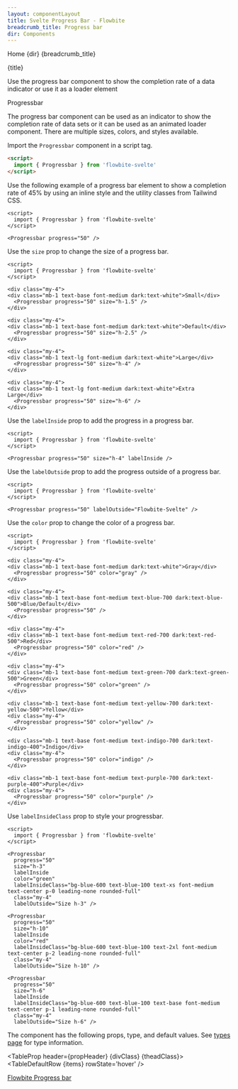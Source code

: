 ```yaml
---
layout: componentLayout
title: Svelte Progress Bar - Flowbite
breadcrumb_title: Progress bar
dir: Components
---
```


<script>
  import { Htwo, ExampleDiv, GitHubSource, CompoDescription, TableProp, TableDefaultRow} from '../utils'
  import { Breadcrumb, BreadcrumbItem, Heading, P, A } from '$lib'
  import { props as items } from '../props/Progressbar.json'
  // Props table
  let propHeader = ['Name', 'Type', 'Default']
  let divClass='w-full relative overflow-x-auto shadow-md sm:rounded-lg py-4'
  let theadClass ='text-xs text-gray-700 uppercase bg-gray-50 dark:bg-gray-700 dark:text-white'
</script>

<Breadcrumb class="pb-8">
  <BreadcrumbItem href="/" home >Home</BreadcrumbItem>
  <BreadcrumbItem>{dir}</BreadcrumbItem>
  <BreadcrumbItem>{breadcrumb_title}</BreadcrumbItem>
</Breadcrumb>

<Heading class="mb-2" tag="h1" customSize="text-3xl">{title}</Heading>

<CompoDescription>Use the progress bar component to show the completion rate of a data indicator or use it as a loader element</CompoDescription>

<ExampleDiv>
<GitHubSource href="progressbars/Progressbar.svelte">Progressbar</GitHubSource>
</ExampleDiv>

The progress bar component can be used as an indicator to show the completion rate of data sets or it can be used as an animated loader component. There are multiple sizes, colors, and styles available.

<Htwo label="Setup" />

Import the `Progressbar` component in a script tag.

```html
<script>
  import { Progressbar } from 'flowbite-svelte'
</script>
```

<Htwo label="Default progress bar" />

Use the following example of a progress bar element to show a completion rate of 45% by using an inline style and the utility classes from Tailwind CSS.

```svelte example hideScript
<script>
  import { Progressbar } from 'flowbite-svelte'
</script>

<Progressbar progress="50" />
```

<Htwo label="Sizes" />

Use the `size` prop to change the size of a progress bar.

```svelte example hideScript
<script>
  import { Progressbar } from 'flowbite-svelte'
</script>

<div class="my-4">
<div class="mb-1 text-base font-medium dark:text-white">Small</div>
  <Progressbar progress="50" size="h-1.5" />
</div>

<div class="my-4">
<div class="mb-1 text-base font-medium dark:text-white">Default</div>
  <Progressbar progress="50" size="h-2.5" />
</div>

<div class="my-4">
<div class="mb-1 text-lg font-medium dark:text-white">Large</div>
  <Progressbar progress="50" size="h-4" />
</div>

<div class="my-4">
<div class="mb-1 text-lg font-medium dark:text-white">Extra Large</div>
  <Progressbar progress="50" size="h-6" />
</div>
```

<Htwo label="With label inside" />

Use the `labelInside` prop to add the progress in a progress bar.


```svelte example hideScript
<script>
  import { Progressbar } from 'flowbite-svelte'
</script>

<Progressbar progress="50" size="h-4" labelInside />
```

<Htwo label="With label outside" />

Use the `labelOutside` prop to add the progress outside of a progress bar.


```svelte example hideScript
<script>
  import { Progressbar } from 'flowbite-svelte'
</script>

<Progressbar progress="50" labelOutside="Flowbite-Svelte" />
```

<Htwo label="Colors" />

Use the `color` prop to change the color of a progress bar.


```svelte example hideScript
<script>
  import { Progressbar } from 'flowbite-svelte'
</script>

<div class="my-4">
<div class="mb-1 text-base font-medium dark:text-white">Gray</div>
  <Progressbar progress="50" color="gray" />
</div>

<div class="my-4">
<div class="mb-1 text-base font-medium text-blue-700 dark:text-blue-500">Blue/Default</div>
  <Progressbar progress="50" />
</div>

<div class="my-4">
<div class="mb-1 text-base font-medium text-red-700 dark:text-red-500">Red</div>
  <Progressbar progress="50" color="red" />
</div>

<div class="my-4">
<div class="mb-1 text-base font-medium text-green-700 dark:text-green-500">Green</div>
  <Progressbar progress="50" color="green" />
</div>

<div class="mb-1 text-base font-medium text-yellow-700 dark:text-yellow-500">Yellow</div>
<div class="my-4">
  <Progressbar progress="50" color="yellow" />
</div>

<div class="mb-1 text-base font-medium text-indigo-700 dark:text-indigo-400">Indigo</div>
<div class="my-4">
  <Progressbar progress="50" color="indigo" />
</div>

<div class="mb-1 text-base font-medium text-purple-700 dark:text-purple-400">Purple</div>
<div class="my-4">
  <Progressbar progress="50" color="purple" />
</div>
```

<Htwo label='Custom style' />

Use `labelInsideClass` prop to style your progressbar.


```svelte example hideScript
<script>
  import { Progressbar } from 'flowbite-svelte'
</script>

<Progressbar
  progress="50"
  size="h-3"
  labelInside
  color="green"
  labelInsideClass="bg-blue-600 text-blue-100 text-xs font-medium text-center p-0 leading-none rounded-full"
  class="my-4"
  labelOutside="Size h-3" />

<Progressbar
  progress="50"
  size="h-10"
  labelInside
  color="red"
  labelInsideClass="bg-blue-600 text-blue-100 text-2xl font-medium text-center p-2 leading-none rounded-full"
  class="my-4"
  labelOutside="Size h-10" />

<Progressbar
  progress="50"
  size="h-6"
  labelInside
  labelInsideClass="bg-blue-600 text-blue-100 text-base font-medium text-center p-1 leading-none rounded-full"
  class="my-4"
  labelOutside="Size h-6" />
```

<Htwo label="Props" />

The component has the following props, type, and default values. See <A href="/pages/types">types page</A> for type information.

<TableProp header={propHeader} {divClass} {theadClass}>
  <TableDefaultRow {items} rowState='hover' />
</TableProp>

<Htwo label="References" />

<P>
  <A href="https://flowbite.com/docs/components/progress/" target="_blank" class="link"
    >Flowbite Progress bar</A
  >
</P>
